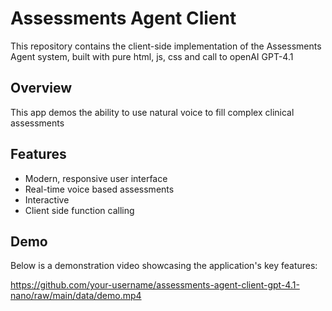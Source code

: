 # Assessments Agent Client

This repository contains the client-side implementation of the Assessments Agent system, built with pure html, js, css and call to openAI GPT-4.1

## Overview

This app demos the ability to use natural voice to fill complex clinical assessments

## Features

- Modern, responsive user interface
- Real-time voice based assessments
- Interactive 
- Client side function calling


## Demo

Below is a demonstration video showcasing the application's key features:

https://github.com/your-username/assessments-agent-client-gpt-4.1-nano/raw/main/data/demo.mp4


